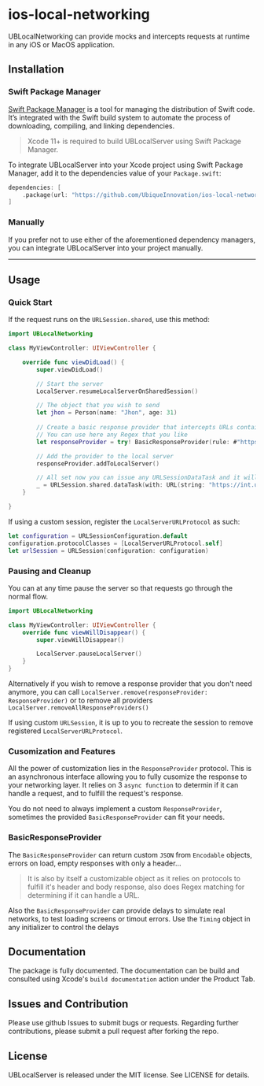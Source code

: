 # ios-local-networking

UBLocalNetworking can provide mocks and intercepts requests at runtime in any iOS or MacOS application.

## Installation

### Swift Package Manager

[Swift Package Manager](https://swift.org/package-manager/) is a tool for managing the distribution of Swift code. It’s integrated with the Swift build system to automate the process of downloading, compiling, and linking dependencies.

> Xcode 11+ is required to build UBLocalServer using Swift Package Manager.

To integrate UBLocalServer into your Xcode project using Swift Package Manager, add it to the dependencies value of your `Package.swift`:

```swift
dependencies: [
    .package(url: "https://github.com/UbiqueInnovation/ios-local-networking", .upToNextMajor(from: "1.0.0"))
]
```

### Manually

If you prefer not to use either of the aforementioned dependency managers, you can integrate UBLocalServer into your project manually.

---

## Usage

### Quick Start

If the request runs on the `URLSession.shared`, use this method:

```swift
import UBLocalNetworking

class MyViewController: UIViewController {

    override func viewDidLoad() {
        super.viewDidLoad()

        // Start the server
        LocalServer.resumeLocalServerOnSharedSession()

        // The object that you wish to send
        let jhon = Person(name: "Jhon", age: 31)
        
        // Create a basic response provider that intercepts URLs containing persons
        // You can use here any Regex that you like
        let responseProvider = try! BasicResponseProvider(rule: #"https://.*/persons/.*"#, encodable: jhon)

        // Add the provider to the local server
        responseProvider.addToLocalServer()

        // All set now you can issue any URLSessionDataTask and it will get your object back
        _ = URLSession.shared.dataTask(with: URL(string: "https://int.ubique.ch/persons/123")!)
    }

}
```

If using a custom session, register the `LocalServerURLProtocol` as such:

```swift
let configuration = URLSessionConfiguration.default
configuration.protocolClasses = [LocalServerURLProtocol.self]
let urlSession = URLSession(configuration: configuration)
```

### Pausing and Cleanup

You can at any time pause the server so that requests go through the normal flow.

```swift
import UBLocalNetworking

class MyViewController: UIViewController {
    override func viewWillDisappear() {
        super.viewWillDisappear()

        LocalServer.pauseLocalServer()
    }
}
```

Alternatively if you wish to remove a response provider that you don't need anymore, you can call 
`LocalServer.remove(responseProvider: ResponseProvider)` or to remove all providers `LocalServer.removeAllResponseProviders()`

If using custom `URLSession`, it is up to you to recreate the session to remove registered `LocalServerURLProtocol`.
 
### Cusomization and Features

All the power of customization lies in the `ResponseProvider` protocol. This is an asynchronous interface allowing you
to fully cusomize the response to your networking layer. It relies on 3 `async function` to determin if it can handle a request,
and to fulfill the request's response.

You do not need to always implement a custom `ResponseProvider`, sometimes the provided `BasicResponseProvider` can fit your needs.

### BasicResponseProvider

The `BasicResponseProvider` can return custom `JSON` from `Encodable` objects, errors on load, empty responses with only a header...

> It is also by itself a customizable object as it relies on protocols to fulfill it's header and body response, also does Regex matching for determining if it can handle a URL.

Also the `BasicResponseProvider` can provide delays to simulate real networks, to test loading screens or timout errors.
Use the `Timing` object in any initializer to control the delays

## Documentation

The package is fully documented. The documentation can be build and consulted using Xcode's `build documentation` action under the Product Tab.

## Issues and Contribution

Please use github Issues to submit bugs or requests. Regarding further contributions, please submit a pull request after forking the repo.

## License

UBLocalServer is released under the MIT license. See LICENSE for details.
